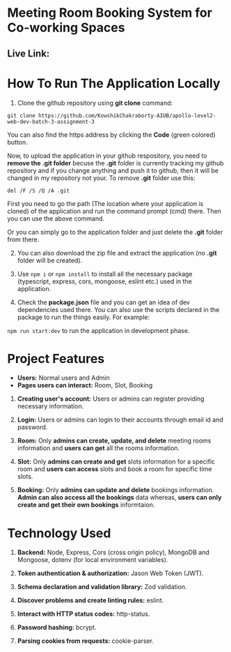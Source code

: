 # Meeting Room Booking System for Co-working Spaces

## Live Link:

# How To Run The Application Locally

1. Clone the github repository using **git clone** command:

`git clone https://github.com/KowshikChakraborty-AIUB/apollo-level2-web-dev-batch-3-assignment-3`

You can also find the https address by clicking the **Code** (green colored) button.

Now, to upload the application in your github respository, you need to **remove the .git folder** becuse the **.git** folder is currently tracking my github repository and if you change anything and push it to github, then it will be changed in my repository not your. To remove **.git** folder use this:

`del /F /S /Q /A .git`

First you need to go the path (The location where your application is cloned) of the application and run the command prompt (cmd) there. Then you can use the above command.

Or you can simply go to the application folder and just delete the **.git** folder from there.

2. You can also download the zip file and extract the application (no **.git** folder will be created).

3. Use `npm i` or `npm install` to install all the necessary package (typescript, express, cors, mongoose, eslint etc.) used in the application.

4. Check the **package.json** file and you can get an idea of dev dependencies used there. You can also use the scripts declared in the package to run the things easily. For example:

`npm run start:dev` to run the application in development phase.

# Project Features

* **Users:** Normal users and Admin
* **Pages users can interact:** Room, Slot, Booking

1. **Creating user's account:** Users or admins can register providing necessary information.

2. **Login:** Users or admins can login to their accounts through email id and password.

3. **Room:** Only **admins can create, update, and delete** meeting rooms information and **users can get** all the rooms information.

4. **Slot:** Only **admins can create and get** slots information for a specific room and **users can access** slots and book a room for specific time slots.

5. **Booking:** Only **admins can update and delete** bookings information. **Admin can also access all the bookings** data whereas, **users can only create and get their own bookings** informtaion.

# Technology Used

1. **Backend:** Node, Express, Cors (cross origin policy), MongoDB and Mongoose, dotenv (for local environment variables).

2. **Token authentication & authorization:** Jason Web Token (JWT).

3. **Schema declaration and validation library:** Zod validation.

4. **Discover problems and create linting rules:** eslint.

5. **Interact with HTTP status codes:** http-status.

6. **Password hashing:** bcrypt.

7. **Parsing cookies from requests:** cookie-parser.
